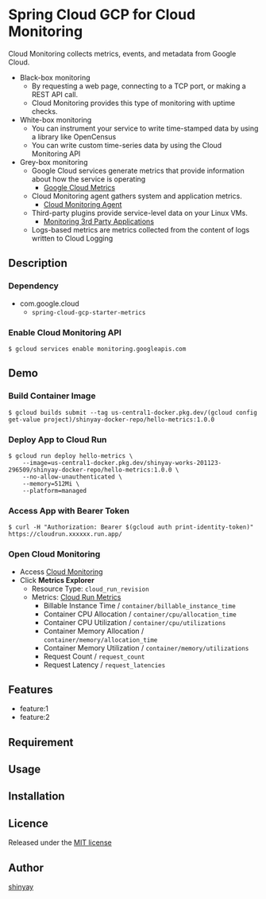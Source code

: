 # Spring Cloud GCP for Cloud Monitoring

Cloud Monitoring collects metrics, events, and metadata from Google Cloud.

- Black-box monitoring
  - By requesting a web page, connecting to a TCP port, or making a REST API call.
  - Cloud Monitoring provides this type of monitoring with uptime checks.
- White-box monitoring
  - You can instrument your service to write time-stamped data by using a library like OpenCensus
  - You can write custom time-series data by using the Cloud Monitoring API
- Grey-box monitoring
  - Google Cloud services generate metrics that provide information about how the service is operating
    - [Google Cloud Metrics](https://cloud.google.com/monitoring/api/metrics_gcp)
  - Cloud Monitoring agent gathers system and application metrics.
    - [Cloud Monitoring Agent](https://cloud.google.com/monitoring/agent)
  - Third-party plugins provide service-level data on your Linux VMs.
    - [Monitoring 3rd Party Applications](https://cloud.google.com/monitoring/agent/plugins)
  - Logs-based metrics are metrics collected from the content of logs written to Cloud Logging
## Description
### Dependency
- com.google.cloud
  - `spring-cloud-gcp-starter-metrics`

### Enable Cloud Monitoring API
```shell script
$ gcloud services enable monitoring.googleapis.com
```

## Demo
### Build Container Image
```shell script
$ gcloud builds submit --tag us-central1-docker.pkg.dev/(gcloud config get-value project)/shinyay-docker-repo/hello-metrics:1.0.0
```

### Deploy App to Cloud Run
```shell script
$ gcloud run deploy hello-metrics \
    --image=us-central1-docker.pkg.dev/shinyay-works-201123-296509/shinyay-docker-repo/hello-metrics:1.0.0 \
    --no-allow-unauthenticated \
    --memory=512Mi \
    --platform=managed
```

### Access App with Bearer Token
```shell script
$ curl -H "Authorization: Bearer $(gcloud auth print-identity-token)" https://cloudrun.xxxxxx.run.app/
```

### Open Cloud Monitoring
- Access [Cloud Monitoring](https://console.cloud.google.com/monitoring?_ga=2.260239437.1773434359.1611797762-983599867.1599137884)
- Click **Metrics Explorer**
  - Resource Type: `cloud_run_revision`
  - Metrics: [Cloud Run Metrics](https://cloud.google.com/monitoring/api/metrics_gcp#gcp-run)
    - Billable Instance Time / `container/billable_instance_time`
    - Container CPU Allocation / `container/cpu/allocation_time`
    - Container CPU Utilization / `container/cpu/utilizations`
    - Container Memory Allocation / `container/memory/allocation_time`
    - Container Memory Utilization / `container/memory/utilizations`
    - Request Count / `request_count`
    - Request Latency / `request_latencies`

## Features

- feature:1
- feature:2

## Requirement

## Usage

## Installation

## Licence

Released under the [MIT license](https://gist.githubusercontent.com/shinyay/56e54ee4c0e22db8211e05e70a63247e/raw/34c6fdd50d54aa8e23560c296424aeb61599aa71/LICENSE)

## Author

[shinyay](https://github.com/shinyay)
